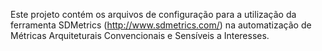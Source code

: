 Este projeto contém os arquivos de configuração para a utilização da ferramenta SDMetrics (http://www.sdmetrics.com/) na automatização de Métricas Arquiteturais Convencionais e Sensíveis a Interesses.